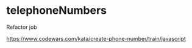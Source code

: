 # telephoneNumbers
Refactor job

https://www.codewars.com/kata/create-phone-number/train/javascript

